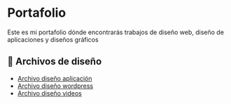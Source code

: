# Portafolio
Este es mi portafolio dónde encontrarás trabajos de diseño web, diseño de aplicaciones y diseños gráficos

## 📂 Archivos de diseño
- [Archivo diseño aplicación](https://github.com/Fromero1898/Portafolio/releases/tag/v1.0)
- [Archivo diseño wordpress](https://github.com/Fromero1898/Portafolio/releases/tag/wordpress)
- [Archivo diseño videos](https://github.com/Fromero1898/Portafolio/releases/tag/videos)
